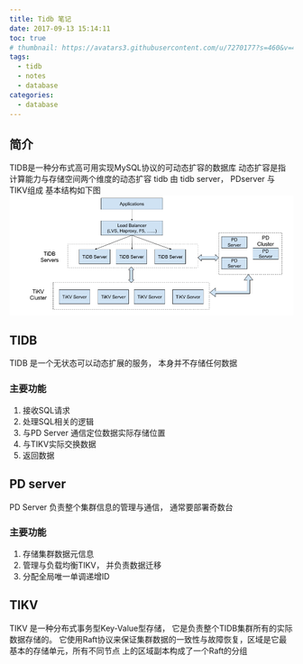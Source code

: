 ```yaml
---
title: Tidb 笔记
date: 2017-09-13 15:14:11
toc: true
# thumbnail: https://avatars3.githubusercontent.com/u/7270177?s=460&v=4
tags:
  - tidb
  - notes
  - database
categories:
  - database
---
```


## 简介
TIDB是一种分布式高可用实现MySQL协议的可动态扩容的数据库
动态扩容是指计算能力与存储空间两个维度的动态扩容
tidb 由 tidb server， PDserver 与 TIKV组成
基本结构如下图
![TIDB架构](imgs/tidb-architecture.png)

## TIDB
TIDB 是一个无状态可以动态扩展的服务， 本身并不存储任何数据
### 主要功能
1. 接收SQL请求
2. 处理SQL相关的逻辑
3. 与PD Server 通信定位数据实际存储位置
4. 与TIKV实际交换数据
5. 返回数据

## PD server
PD Server 负责整个集群信息的管理与通信， 通常要部署奇数台
### 主要功能
1. 存储集群数据元信息
2. 管理与负载均衡TIKV， 并负责数据迁移
3. 分配全局唯一单调递增ID


## TIKV
TIKV 是一种分布式事务型Key-Value型存储， 它是负责整个TIDB集群所有的实际数据存储的。
它使用Raft协议来保证集群数据的一致性与故障恢复，区域是它最基本的存储单元，所有不同节点
上的区域副本构成了一个Raft的分组

